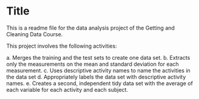 Title
========================================================

This is a readme file for the data analysis project of the Getting and Cleaning Data Course. 

This project involves the following activities:

a. Merges the training and the test sets to create one data set.
b. Extracts only the measurements on the mean and standard deviation for each measurement. 
c. Uses descriptive activity names to name the activities in the data set
d. Appropriately labels the data set with descriptive activity names. 
e. Creates a second, independent tidy data set with the average of each variable for each activity and each subject. 
